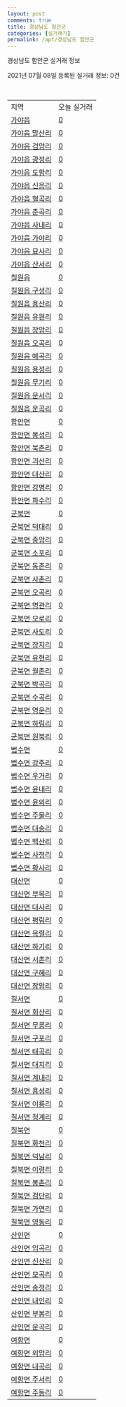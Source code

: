 ```yaml
---
layout: post
comments: true
title: 경상남도 함안군
categories: [실거래가]
permalink: /apt/경상남도 함안군
---
```


경상남도 함안군 실거래 정보

2021년 07월 08일 등록된 실거래 정보: 0건

<script type="text/javascript">
  google.charts.load('current', {'packages':['corechart']});
  google.charts.setOnLoadCallback(drawChart);

  function drawChart() {
    var data = google.visualization.arrayToDataTable([['거래일', '매매', '전월세', '전매'], ['20-07', 31, 19, 0], ['20-08', 44, 23, 0], ['20-09', 40, 39, 0], ['20-10', 70, 26, 0], ['20-11', 56, 17, 0], ['20-12', 80, 19, 0], ['21-01', 50, 33, 0], ['21-02', 49, 14, 0], ['21-03', 52, 19, 0], ['21-04', 52, 22, 0], ['21-05', 50, 16, 0], ['21-06', 39, 12, 0], ['21-07', 6, 2, 0]]);

    var options = {
      title: '최근 유형별 거래량 추이',
      legend: { position: 'bottom' }
    };

    var chart = new google.visualization.LineChart(document.getElementById('columnchart_material'));
    chart.draw(data, (options));
  }
</script>

<div id="columnchart_material" style="width: 95%; margin-left: -35px"></div>
<br>
<table class="sortable">
  <tr>
    <td>지역</td>
    <td>오늘 실거래</td>
  </tr>

  
  <tr class="item">
    <td><a href="경상남도 함안군 가야읍">가야읍</a></td>
    <td><a href="경상남도 함안군 가야읍">0</a></td>
  </tr>
    

  <tr class="item">
    <td><a href="경상남도 함안군 가야읍 말산리">가야읍 말산리</a></td>
    <td><a href="경상남도 함안군 가야읍 말산리">0</a></td>
  </tr>
    

  <tr class="item">
    <td><a href="경상남도 함안군 가야읍 검암리">가야읍 검암리</a></td>
    <td><a href="경상남도 함안군 가야읍 검암리">0</a></td>
  </tr>
    

  <tr class="item">
    <td><a href="경상남도 함안군 가야읍 광정리">가야읍 광정리</a></td>
    <td><a href="경상남도 함안군 가야읍 광정리">0</a></td>
  </tr>
    

  <tr class="item">
    <td><a href="경상남도 함안군 가야읍 도항리">가야읍 도항리</a></td>
    <td><a href="경상남도 함안군 가야읍 도항리">0</a></td>
  </tr>
    

  <tr class="item">
    <td><a href="경상남도 함안군 가야읍 신음리">가야읍 신음리</a></td>
    <td><a href="경상남도 함안군 가야읍 신음리">0</a></td>
  </tr>
    

  <tr class="item">
    <td><a href="경상남도 함안군 가야읍 혈곡리">가야읍 혈곡리</a></td>
    <td><a href="경상남도 함안군 가야읍 혈곡리">0</a></td>
  </tr>
    

  <tr class="item">
    <td><a href="경상남도 함안군 가야읍 춘곡리">가야읍 춘곡리</a></td>
    <td><a href="경상남도 함안군 가야읍 춘곡리">0</a></td>
  </tr>
    

  <tr class="item">
    <td><a href="경상남도 함안군 가야읍 사내리">가야읍 사내리</a></td>
    <td><a href="경상남도 함안군 가야읍 사내리">0</a></td>
  </tr>
    

  <tr class="item">
    <td><a href="경상남도 함안군 가야읍 가야리">가야읍 가야리</a></td>
    <td><a href="경상남도 함안군 가야읍 가야리">0</a></td>
  </tr>
    

  <tr class="item">
    <td><a href="경상남도 함안군 가야읍 묘사리">가야읍 묘사리</a></td>
    <td><a href="경상남도 함안군 가야읍 묘사리">0</a></td>
  </tr>
    

  <tr class="item">
    <td><a href="경상남도 함안군 가야읍 산서리">가야읍 산서리</a></td>
    <td><a href="경상남도 함안군 가야읍 산서리">0</a></td>
  </tr>
    

  <tr class="item">
    <td><a href="경상남도 함안군 칠원읍">칠원읍</a></td>
    <td><a href="경상남도 함안군 칠원읍">0</a></td>
  </tr>
    

  <tr class="item">
    <td><a href="경상남도 함안군 칠원읍 구성리">칠원읍 구성리</a></td>
    <td><a href="경상남도 함안군 칠원읍 구성리">0</a></td>
  </tr>
    

  <tr class="item">
    <td><a href="경상남도 함안군 칠원읍 용산리">칠원읍 용산리</a></td>
    <td><a href="경상남도 함안군 칠원읍 용산리">0</a></td>
  </tr>
    

  <tr class="item">
    <td><a href="경상남도 함안군 칠원읍 유원리">칠원읍 유원리</a></td>
    <td><a href="경상남도 함안군 칠원읍 유원리">0</a></td>
  </tr>
    

  <tr class="item">
    <td><a href="경상남도 함안군 칠원읍 장암리">칠원읍 장암리</a></td>
    <td><a href="경상남도 함안군 칠원읍 장암리">0</a></td>
  </tr>
    

  <tr class="item">
    <td><a href="경상남도 함안군 칠원읍 오곡리">칠원읍 오곡리</a></td>
    <td><a href="경상남도 함안군 칠원읍 오곡리">0</a></td>
  </tr>
    

  <tr class="item">
    <td><a href="경상남도 함안군 칠원읍 예곡리">칠원읍 예곡리</a></td>
    <td><a href="경상남도 함안군 칠원읍 예곡리">0</a></td>
  </tr>
    

  <tr class="item">
    <td><a href="경상남도 함안군 칠원읍 용정리">칠원읍 용정리</a></td>
    <td><a href="경상남도 함안군 칠원읍 용정리">0</a></td>
  </tr>
    

  <tr class="item">
    <td><a href="경상남도 함안군 칠원읍 무기리">칠원읍 무기리</a></td>
    <td><a href="경상남도 함안군 칠원읍 무기리">0</a></td>
  </tr>
    

  <tr class="item">
    <td><a href="경상남도 함안군 칠원읍 운서리">칠원읍 운서리</a></td>
    <td><a href="경상남도 함안군 칠원읍 운서리">0</a></td>
  </tr>
    

  <tr class="item">
    <td><a href="경상남도 함안군 칠원읍 운곡리">칠원읍 운곡리</a></td>
    <td><a href="경상남도 함안군 칠원읍 운곡리">0</a></td>
  </tr>
    

  <tr class="item">
    <td><a href="경상남도 함안군 함안면">함안면</a></td>
    <td><a href="경상남도 함안군 함안면">0</a></td>
  </tr>
    

  <tr class="item">
    <td><a href="경상남도 함안군 함안면 봉성리">함안면 봉성리</a></td>
    <td><a href="경상남도 함안군 함안면 봉성리">0</a></td>
  </tr>
    

  <tr class="item">
    <td><a href="경상남도 함안군 함안면 북촌리">함안면 북촌리</a></td>
    <td><a href="경상남도 함안군 함안면 북촌리">0</a></td>
  </tr>
    

  <tr class="item">
    <td><a href="경상남도 함안군 함안면 괴산리">함안면 괴산리</a></td>
    <td><a href="경상남도 함안군 함안면 괴산리">0</a></td>
  </tr>
    

  <tr class="item">
    <td><a href="경상남도 함안군 함안면 대산리">함안면 대산리</a></td>
    <td><a href="경상남도 함안군 함안면 대산리">0</a></td>
  </tr>
    

  <tr class="item">
    <td><a href="경상남도 함안군 함안면 강명리">함안면 강명리</a></td>
    <td><a href="경상남도 함안군 함안면 강명리">0</a></td>
  </tr>
    

  <tr class="item">
    <td><a href="경상남도 함안군 함안면 파수리">함안면 파수리</a></td>
    <td><a href="경상남도 함안군 함안면 파수리">0</a></td>
  </tr>
    

  <tr class="item">
    <td><a href="경상남도 함안군 군북면">군북면</a></td>
    <td><a href="경상남도 함안군 군북면">0</a></td>
  </tr>
    

  <tr class="item">
    <td><a href="경상남도 함안군 군북면 덕대리">군북면 덕대리</a></td>
    <td><a href="경상남도 함안군 군북면 덕대리">0</a></td>
  </tr>
    

  <tr class="item">
    <td><a href="경상남도 함안군 군북면 중암리">군북면 중암리</a></td>
    <td><a href="경상남도 함안군 군북면 중암리">0</a></td>
  </tr>
    

  <tr class="item">
    <td><a href="경상남도 함안군 군북면 소포리">군북면 소포리</a></td>
    <td><a href="경상남도 함안군 군북면 소포리">0</a></td>
  </tr>
    

  <tr class="item">
    <td><a href="경상남도 함안군 군북면 동촌리">군북면 동촌리</a></td>
    <td><a href="경상남도 함안군 군북면 동촌리">0</a></td>
  </tr>
    

  <tr class="item">
    <td><a href="경상남도 함안군 군북면 사촌리">군북면 사촌리</a></td>
    <td><a href="경상남도 함안군 군북면 사촌리">0</a></td>
  </tr>
    

  <tr class="item">
    <td><a href="경상남도 함안군 군북면 오곡리">군북면 오곡리</a></td>
    <td><a href="경상남도 함안군 군북면 오곡리">0</a></td>
  </tr>
    

  <tr class="item">
    <td><a href="경상남도 함안군 군북면 명관리">군북면 명관리</a></td>
    <td><a href="경상남도 함안군 군북면 명관리">0</a></td>
  </tr>
    

  <tr class="item">
    <td><a href="경상남도 함안군 군북면 모로리">군북면 모로리</a></td>
    <td><a href="경상남도 함안군 군북면 모로리">0</a></td>
  </tr>
    

  <tr class="item">
    <td><a href="경상남도 함안군 군북면 사도리">군북면 사도리</a></td>
    <td><a href="경상남도 함안군 군북면 사도리">0</a></td>
  </tr>
    

  <tr class="item">
    <td><a href="경상남도 함안군 군북면 장지리">군북면 장지리</a></td>
    <td><a href="경상남도 함안군 군북면 장지리">0</a></td>
  </tr>
    

  <tr class="item">
    <td><a href="경상남도 함안군 군북면 유현리">군북면 유현리</a></td>
    <td><a href="경상남도 함안군 군북면 유현리">0</a></td>
  </tr>
    

  <tr class="item">
    <td><a href="경상남도 함안군 군북면 월촌리">군북면 월촌리</a></td>
    <td><a href="경상남도 함안군 군북면 월촌리">0</a></td>
  </tr>
    

  <tr class="item">
    <td><a href="경상남도 함안군 군북면 박곡리">군북면 박곡리</a></td>
    <td><a href="경상남도 함안군 군북면 박곡리">0</a></td>
  </tr>
    

  <tr class="item">
    <td><a href="경상남도 함안군 군북면 수곡리">군북면 수곡리</a></td>
    <td><a href="경상남도 함안군 군북면 수곡리">0</a></td>
  </tr>
    

  <tr class="item">
    <td><a href="경상남도 함안군 군북면 영운리">군북면 영운리</a></td>
    <td><a href="경상남도 함안군 군북면 영운리">0</a></td>
  </tr>
    

  <tr class="item">
    <td><a href="경상남도 함안군 군북면 하림리">군북면 하림리</a></td>
    <td><a href="경상남도 함안군 군북면 하림리">0</a></td>
  </tr>
    

  <tr class="item">
    <td><a href="경상남도 함안군 군북면 원북리">군북면 원북리</a></td>
    <td><a href="경상남도 함안군 군북면 원북리">0</a></td>
  </tr>
    

  <tr class="item">
    <td><a href="경상남도 함안군 법수면">법수면</a></td>
    <td><a href="경상남도 함안군 법수면">0</a></td>
  </tr>
    

  <tr class="item">
    <td><a href="경상남도 함안군 법수면 강주리">법수면 강주리</a></td>
    <td><a href="경상남도 함안군 법수면 강주리">0</a></td>
  </tr>
    

  <tr class="item">
    <td><a href="경상남도 함안군 법수면 우거리">법수면 우거리</a></td>
    <td><a href="경상남도 함안군 법수면 우거리">0</a></td>
  </tr>
    

  <tr class="item">
    <td><a href="경상남도 함안군 법수면 윤내리">법수면 윤내리</a></td>
    <td><a href="경상남도 함안군 법수면 윤내리">0</a></td>
  </tr>
    

  <tr class="item">
    <td><a href="경상남도 함안군 법수면 윤외리">법수면 윤외리</a></td>
    <td><a href="경상남도 함안군 법수면 윤외리">0</a></td>
  </tr>
    

  <tr class="item">
    <td><a href="경상남도 함안군 법수면 주물리">법수면 주물리</a></td>
    <td><a href="경상남도 함안군 법수면 주물리">0</a></td>
  </tr>
    

  <tr class="item">
    <td><a href="경상남도 함안군 법수면 대송리">법수면 대송리</a></td>
    <td><a href="경상남도 함안군 법수면 대송리">0</a></td>
  </tr>
    

  <tr class="item">
    <td><a href="경상남도 함안군 법수면 백산리">법수면 백산리</a></td>
    <td><a href="경상남도 함안군 법수면 백산리">0</a></td>
  </tr>
    

  <tr class="item">
    <td><a href="경상남도 함안군 법수면 사정리">법수면 사정리</a></td>
    <td><a href="경상남도 함안군 법수면 사정리">0</a></td>
  </tr>
    

  <tr class="item">
    <td><a href="경상남도 함안군 법수면 황사리">법수면 황사리</a></td>
    <td><a href="경상남도 함안군 법수면 황사리">0</a></td>
  </tr>
    

  <tr class="item">
    <td><a href="경상남도 함안군 대산면">대산면</a></td>
    <td><a href="경상남도 함안군 대산면">0</a></td>
  </tr>
    

  <tr class="item">
    <td><a href="경상남도 함안군 대산면 부목리">대산면 부목리</a></td>
    <td><a href="경상남도 함안군 대산면 부목리">0</a></td>
  </tr>
    

  <tr class="item">
    <td><a href="경상남도 함안군 대산면 대사리">대산면 대사리</a></td>
    <td><a href="경상남도 함안군 대산면 대사리">0</a></td>
  </tr>
    

  <tr class="item">
    <td><a href="경상남도 함안군 대산면 평림리">대산면 평림리</a></td>
    <td><a href="경상남도 함안군 대산면 평림리">0</a></td>
  </tr>
    

  <tr class="item">
    <td><a href="경상남도 함안군 대산면 옥렬리">대산면 옥렬리</a></td>
    <td><a href="경상남도 함안군 대산면 옥렬리">0</a></td>
  </tr>
    

  <tr class="item">
    <td><a href="경상남도 함안군 대산면 하기리">대산면 하기리</a></td>
    <td><a href="경상남도 함안군 대산면 하기리">0</a></td>
  </tr>
    

  <tr class="item">
    <td><a href="경상남도 함안군 대산면 서촌리">대산면 서촌리</a></td>
    <td><a href="경상남도 함안군 대산면 서촌리">0</a></td>
  </tr>
    

  <tr class="item">
    <td><a href="경상남도 함안군 대산면 구혜리">대산면 구혜리</a></td>
    <td><a href="경상남도 함안군 대산면 구혜리">0</a></td>
  </tr>
    

  <tr class="item">
    <td><a href="경상남도 함안군 대산면 장암리">대산면 장암리</a></td>
    <td><a href="경상남도 함안군 대산면 장암리">0</a></td>
  </tr>
    

  <tr class="item">
    <td><a href="경상남도 함안군 칠서면">칠서면</a></td>
    <td><a href="경상남도 함안군 칠서면">0</a></td>
  </tr>
    

  <tr class="item">
    <td><a href="경상남도 함안군 칠서면 회산리">칠서면 회산리</a></td>
    <td><a href="경상남도 함안군 칠서면 회산리">0</a></td>
  </tr>
    

  <tr class="item">
    <td><a href="경상남도 함안군 칠서면 무릉리">칠서면 무릉리</a></td>
    <td><a href="경상남도 함안군 칠서면 무릉리">0</a></td>
  </tr>
    

  <tr class="item">
    <td><a href="경상남도 함안군 칠서면 구포리">칠서면 구포리</a></td>
    <td><a href="경상남도 함안군 칠서면 구포리">0</a></td>
  </tr>
    

  <tr class="item">
    <td><a href="경상남도 함안군 칠서면 태곡리">칠서면 태곡리</a></td>
    <td><a href="경상남도 함안군 칠서면 태곡리">0</a></td>
  </tr>
    

  <tr class="item">
    <td><a href="경상남도 함안군 칠서면 대치리">칠서면 대치리</a></td>
    <td><a href="경상남도 함안군 칠서면 대치리">0</a></td>
  </tr>
    

  <tr class="item">
    <td><a href="경상남도 함안군 칠서면 계내리">칠서면 계내리</a></td>
    <td><a href="경상남도 함안군 칠서면 계내리">0</a></td>
  </tr>
    

  <tr class="item">
    <td><a href="경상남도 함안군 칠서면 용성리">칠서면 용성리</a></td>
    <td><a href="경상남도 함안군 칠서면 용성리">0</a></td>
  </tr>
    

  <tr class="item">
    <td><a href="경상남도 함안군 칠서면 이룡리">칠서면 이룡리</a></td>
    <td><a href="경상남도 함안군 칠서면 이룡리">0</a></td>
  </tr>
    

  <tr class="item">
    <td><a href="경상남도 함안군 칠서면 청계리">칠서면 청계리</a></td>
    <td><a href="경상남도 함안군 칠서면 청계리">0</a></td>
  </tr>
    

  <tr class="item">
    <td><a href="경상남도 함안군 칠북면">칠북면</a></td>
    <td><a href="경상남도 함안군 칠북면">0</a></td>
  </tr>
    

  <tr class="item">
    <td><a href="경상남도 함안군 칠북면 화천리">칠북면 화천리</a></td>
    <td><a href="경상남도 함안군 칠북면 화천리">0</a></td>
  </tr>
    

  <tr class="item">
    <td><a href="경상남도 함안군 칠북면 덕남리">칠북면 덕남리</a></td>
    <td><a href="경상남도 함안군 칠북면 덕남리">0</a></td>
  </tr>
    

  <tr class="item">
    <td><a href="경상남도 함안군 칠북면 이령리">칠북면 이령리</a></td>
    <td><a href="경상남도 함안군 칠북면 이령리">0</a></td>
  </tr>
    

  <tr class="item">
    <td><a href="경상남도 함안군 칠북면 봉촌리">칠북면 봉촌리</a></td>
    <td><a href="경상남도 함안군 칠북면 봉촌리">0</a></td>
  </tr>
    

  <tr class="item">
    <td><a href="경상남도 함안군 칠북면 검단리">칠북면 검단리</a></td>
    <td><a href="경상남도 함안군 칠북면 검단리">0</a></td>
  </tr>
    

  <tr class="item">
    <td><a href="경상남도 함안군 칠북면 가연리">칠북면 가연리</a></td>
    <td><a href="경상남도 함안군 칠북면 가연리">0</a></td>
  </tr>
    

  <tr class="item">
    <td><a href="경상남도 함안군 칠북면 영동리">칠북면 영동리</a></td>
    <td><a href="경상남도 함안군 칠북면 영동리">0</a></td>
  </tr>
    

  <tr class="item">
    <td><a href="경상남도 함안군 산인면">산인면</a></td>
    <td><a href="경상남도 함안군 산인면">0</a></td>
  </tr>
    

  <tr class="item">
    <td><a href="경상남도 함안군 산인면 입곡리">산인면 입곡리</a></td>
    <td><a href="경상남도 함안군 산인면 입곡리">0</a></td>
  </tr>
    

  <tr class="item">
    <td><a href="경상남도 함안군 산인면 신산리">산인면 신산리</a></td>
    <td><a href="경상남도 함안군 산인면 신산리">0</a></td>
  </tr>
    

  <tr class="item">
    <td><a href="경상남도 함안군 산인면 모곡리">산인면 모곡리</a></td>
    <td><a href="경상남도 함안군 산인면 모곡리">0</a></td>
  </tr>
    

  <tr class="item">
    <td><a href="경상남도 함안군 산인면 송정리">산인면 송정리</a></td>
    <td><a href="경상남도 함안군 산인면 송정리">0</a></td>
  </tr>
    

  <tr class="item">
    <td><a href="경상남도 함안군 산인면 내인리">산인면 내인리</a></td>
    <td><a href="경상남도 함안군 산인면 내인리">0</a></td>
  </tr>
    

  <tr class="item">
    <td><a href="경상남도 함안군 산인면 부봉리">산인면 부봉리</a></td>
    <td><a href="경상남도 함안군 산인면 부봉리">0</a></td>
  </tr>
    

  <tr class="item">
    <td><a href="경상남도 함안군 산인면 운곡리">산인면 운곡리</a></td>
    <td><a href="경상남도 함안군 산인면 운곡리">0</a></td>
  </tr>
    

  <tr class="item">
    <td><a href="경상남도 함안군 여항면">여항면</a></td>
    <td><a href="경상남도 함안군 여항면">0</a></td>
  </tr>
    

  <tr class="item">
    <td><a href="경상남도 함안군 여항면 외암리">여항면 외암리</a></td>
    <td><a href="경상남도 함안군 여항면 외암리">0</a></td>
  </tr>
    

  <tr class="item">
    <td><a href="경상남도 함안군 여항면 내곡리">여항면 내곡리</a></td>
    <td><a href="경상남도 함안군 여항면 내곡리">0</a></td>
  </tr>
    

  <tr class="item">
    <td><a href="경상남도 함안군 여항면 주서리">여항면 주서리</a></td>
    <td><a href="경상남도 함안군 여항면 주서리">0</a></td>
  </tr>
    

  <tr class="item">
    <td><a href="경상남도 함안군 여항면 주동리">여항면 주동리</a></td>
    <td><a href="경상남도 함안군 여항면 주동리">0</a></td>
  </tr>
    


</table>


    